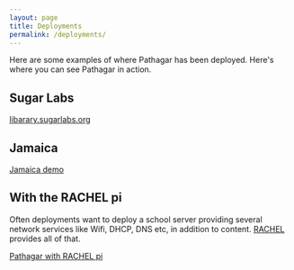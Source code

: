 ```yaml
---
layout: page
title: Deployments
permalink: /deployments/
---
```


Here are some examples of where Pathagar has been deployed. Here's where you can
see Pathagar in action.

## Sugar Labs

[libarary.sugarlabs.org](http://library.sugarlabs.org/latest/)


## Jamaica

[Jamaica demo](http://108.171.173.65/latest/)


## With the RACHEL pi

Often deployments want to deploy a school server providing several network
services like Wifi, DHCP, DNS etc, in addition to content.
[RACHEL](http://worldpossible.org/) provides all of that.

[Pathagar with RACHEL pi](http://204.14.156.167/)
